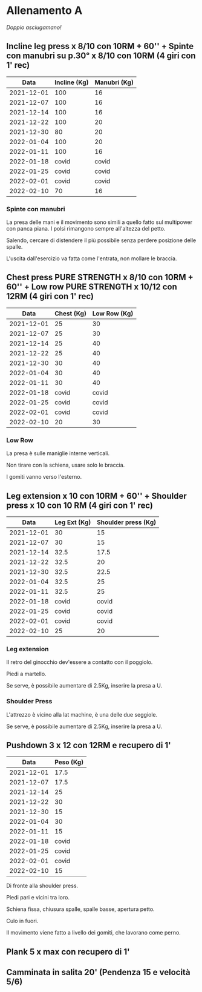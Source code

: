 # Allenamento A

_Doppio asciugamano!_

## Incline leg press x 8/10 con 10RM + 60'' + Spinte con manubri su p.30° x 8/10 con 10RM (4 giri con 1' rec)

| Data       | Incline (Kg) | Manubri (Kg) |
| ---------- | ------------ | ------------ |
| 2021-12-01 |          100 |           16 |
| 2021-12-07 |          100 |           16 |
| 2021-12-14 |          100 |           16 |
| 2021-12-22 |          100 |           20 |
| 2021-12-30 |           80 |           20 |
| 2022-01-04 |          100 |           20 |
| 2022-01-11 |          100 |           16 |
| 2022-01-18 |        covid |        covid |
| 2022-01-25 |        covid |        covid |
| 2022-02-01 |        covid |        covid |
| 2022-02-10 |           70 |           16 |


### Spinte con manubri

La presa delle mani e il movimento sono simili a quello fatto sul multipower con panca piana. I polsi rimangono sempre all'altezza del petto.

Salendo, cercare di distendere il più possibile senza perdere posizione delle spalle.

L'uscita dall'esercizio va fatta come l'entrata, non mollare le braccia.

## Chest press PURE STRENGTH x 8/10 con 10RM + 60'' + Low row PURE STRENGTH x 10/12 con 12RM (4 giri con 1' rec)

| Data       | Chest (Kg) | Low Row (Kg) |
| ---------- | ---------- | ------------ |
| 2021-12-01 |         25 |           30 |
| 2021-12-07 |         25 |           30 |
| 2021-12-14 |         25 |           40 |
| 2021-12-22 |         25 |           40 |
| 2021-12-30 |         30 |           40 |
| 2022-01-04 |         30 |           40 |
| 2022-01-11 |         30 |           40 |
| 2022-01-18 |      covid |        covid |
| 2022-01-25 |      covid |        covid |
| 2022-02-01 |      covid |        covid |
| 2022-02-10 |         20 |           30 |

### Low Row

La presa è sulle maniglie interne verticali. 

Non tirare con la schiena, usare solo le braccia.

I gomiti vanno verso l'esterno.

## Leg extension x 10 con 10RM + 60'' + Shoulder press x 10 con 10 RM (4 giri con 1' rec)

| Data       | Leg Ext (Kg) | Shoulder press (Kg) |
| ---------- | ------------ | ------------------- |
| 2021-12-01 |           30 |                  15 |
| 2021-12-07 |           30 |                  15 |
| 2021-12-14 |         32.5 |                17.5 |
| 2021-12-22 |         32.5 |                  20 |
| 2021-12-30 |         32.5 |                22.5 |
| 2022-01-04 |         32.5 |                  25 |
| 2022-01-11 |         32.5 |                  25 |
| 2022-01-18 |        covid |               covid |
| 2022-01-25 |        covid |               covid |
| 2022-02-01 |        covid |               covid |
| 2022-02-10 |           25 |                  20 |

### Leg extension

Il retro del ginocchio dev'essere a contatto con il poggiolo.

Piedi a martello.

Se serve, è possibile aumentare di 2.5Kg, inserire la presa a U.

### Shoulder Press

L'attrezzo è vicino alla lat machine, è una delle due seggiole.

Se serve, è possibile aumentare di 2.5Kg, inserire la presa a U.

## Pushdown 3 x 12 con 12RM e recupero di 1'

| Data       | Peso (Kg) |
| ---------- | --------- |
| 2021-12-01 |      17.5 |
| 2021-12-07 |      17.5 |
| 2021-12-14 |        25 |
| 2021-12-22 |        30 |
| 2021-12-30 |        15 |
| 2022-01-04 |        30 |
| 2022-01-11 |        15 |
| 2022-01-18 |     covid |
| 2022-01-25 |     covid |
| 2022-02-01 |     covid |
| 2022-02-10 |        15 |

Di fronte alla shoulder press.

Piedi pari e vicini tra loro.

Schiena fissa, chiusura spalle, spalle basse, apertura petto.

Culo in fuori.

Il movimento viene fatto a livello dei gomiti, che lavorano come perno.

## Plank 5 x max con recupero di 1'

## Camminata in salita 20' (Pendenza 15 e velocità 5/6)
